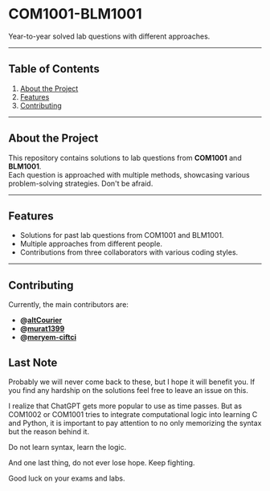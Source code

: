 # **COM1001-BLM1001**

Year-to-year solved lab questions with different approaches.  

---

## **Table of Contents**

1. [About the Project](#about-the-project)  
2. [Features](#features)  
3. [Contributing](#contributing)  

---

## **About the Project**

This repository contains solutions to lab questions from **COM1001** and **BLM1001**.  
Each question is approached with multiple methods, showcasing various problem-solving strategies. 
Don't be afraid.

---

## **Features**

- Solutions for past lab questions from COM1001 and BLM1001.  
- Multiple approaches from different people.
- Contributions from three collaborators with various coding styles.

---

## **Contributing**

Currently, the main contributors are:  
- **@[altCourier](https://github.com/altCourier)**  
- **@[murat1399](https://github.com/murat1399)**  
- **@[meryem-ciftci](https://github.com/meryem-ciftci)**  


## **Last Note**
Probably we will never come back to these, but I hope it will benefit you. If you find any hardship on the solutions feel free to leave an issue on this.

I realize that ChatGPT gets more popular to use as time passes. But as COM1002 or COM1001 tries to integrate computational logic into learning C and Python, it is important to pay attention to no only memorizing the syntax but the reason behind it.

Do not learn syntax, learn the logic.

And one last thing, do not ever lose hope. Keep fighting.

Good luck on your exams and labs. 
